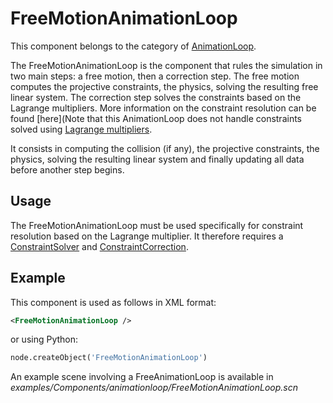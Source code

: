 FreeMotionAnimationLoop
=======================

This component belongs to the category of [AnimationLoop](https://www.sofa-framework.org/community/doc/main-principles/animationloop-and-visitors/).

The FreeMotionAnimationLoop is the component that rules the simulation in two main steps: a free motion, then a correction step. The free motion computes the projective constraints, the physics, solving the resulting free linear system. The correction step solves the constraints based on the Lagrange multipliers. More information on the constraint resolution can be found [here](Note that this AnimationLoop does not handle constraints solved using [Lagrange multipliers](https://www.sofa-framework.org/community/doc/main-principles/constraints/lagrange-constraint/).

It consists in computing the collision (if any), the projective constraints, the physics, solving the resulting linear system and finally updating all data before another step begins.


Usage
-----

The FreeMotionAnimationLoop must be used specifically for constraint resolution based on the Lagrange multiplier. It therefore requires a [ConstraintSolver](https://www.sofa-framework.org/community/doc/main-principles/constraints/lagrange-constraint/#constraintsolver-in-sofa) and [ConstraintCorrection](https://www.sofa-framework.org/community/doc/main-principles/constraints/lagrange-constraint/#constraintcorrection).


Example
-------

This component is used as follows in XML format:

``` xml
<FreeMotionAnimationLoop />
```

or using Python:

``` python
node.createObject('FreeMotionAnimationLoop')
```

An example scene involving a FreeAnimationLoop is available in *examples/Components/animationloop/FreeMotionAnimationLoop.scn*